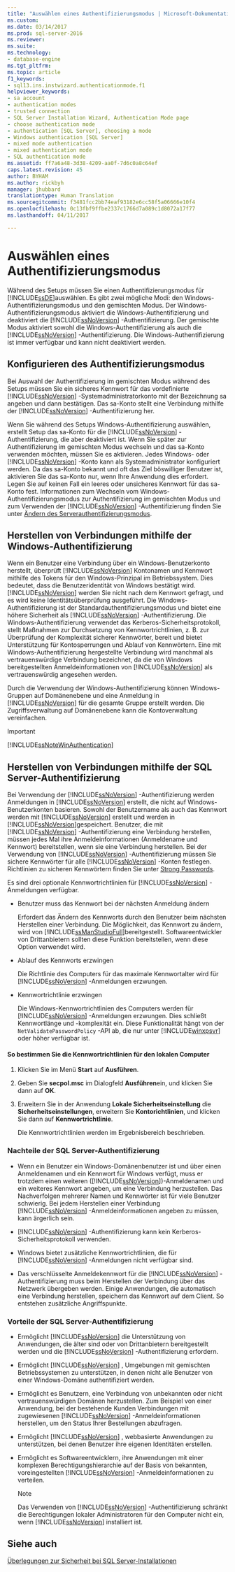 ```yaml
---
title: "Auswählen eines Authentifizierungsmodus | Microsoft-Dokumentation"
ms.custom: 
ms.date: 03/14/2017
ms.prod: sql-server-2016
ms.reviewer: 
ms.suite: 
ms.technology:
- database-engine
ms.tgt_pltfrm: 
ms.topic: article
f1_keywords:
- sql13.ins.instwizard.authenticationmode.f1
helpviewer_keywords:
- sa account
- authentication modes
- trusted connection
- SQL Server Installation Wizard, Authentication Mode page
- choose authentication mode
- authentication [SQL Server], choosing a mode
- Windows authentication [SQL Server]
- mixed mode authentication
- mixed authentication mode
- SQL authentication mode
ms.assetid: ff7a6a48-3d38-4209-aa0f-7d6c0a8c64ef
caps.latest.revision: 45
author: BYHAM
ms.author: rickbyh
manager: jhubbard
translationtype: Human Translation
ms.sourcegitcommit: f3481fcc2bb74eaf93182e6cc58f5a06666e10f4
ms.openlocfilehash: 0c13fbf9ffbe2337c1766d7a089c1d8072a17f77
ms.lasthandoff: 04/11/2017

---
```

# <a name="choose-an-authentication-mode"></a>Auswählen eines Authentifizierungsmodus
  Während des Setups müssen Sie einen Authentifizierungsmodus für [!INCLUDE[ssDE](../../includes/ssde-md.md)]auswählen. Es gibt zwei mögliche Modi: den Windows-Authentifizierungsmodus und den gemischten Modus. Der Windows-Authentifizierungsmodus aktiviert die Windows-Authentifizierung und deaktiviert die [!INCLUDE[ssNoVersion](../../includes/ssnoversion-md.md)] -Authentifizierung. Der gemischte Modus aktiviert sowohl die Windows-Authentifizierung als auch die [!INCLUDE[ssNoVersion](../../includes/ssnoversion-md.md)] -Authentifizierung. Die Windows-Authentifizierung ist immer verfügbar und kann nicht deaktiviert werden.  
  
## <a name="configuring-the-authentication-mode"></a>Konfigurieren des Authentifizierungsmodus  
 Bei Auswahl der Authentifizierung im gemischten Modus während des Setups müssen Sie ein sicheres Kennwort für das vordefinierte [!INCLUDE[ssNoVersion](../../includes/ssnoversion-md.md)] -Systemadministratorkonto mit der Bezeichnung sa angeben und dann bestätigen. Das sa-Konto stellt eine Verbindung mithilfe der [!INCLUDE[ssNoVersion](../../includes/ssnoversion-md.md)] -Authentifizierung her.  
  
 Wenn Sie während des Setups Windows-Authentifizierung auswählen, erstellt Setup das sa-Konto für die [!INCLUDE[ssNoVersion](../../includes/ssnoversion-md.md)] -Authentifizierung, die aber deaktiviert ist. Wenn Sie später zur Authentifizierung im gemischten Modus wechseln und das sa-Konto verwenden möchten, müssen Sie es aktivieren. Jedes Windows- oder [!INCLUDE[ssNoVersion](../../includes/ssnoversion-md.md)] -Konto kann als Systemadministrator konfiguriert werden. Da das sa-Konto bekannt und oft das Ziel böswilliger Benutzer ist, aktivieren Sie das sa-Konto nur, wenn Ihre Anwendung dies erfordert. Legen Sie auf keinen Fall ein leeres oder unsicheres Kennwort für das sa-Konto fest. Informationen zum Wechseln vom Windows-Authentifizierungsmodus zur Authentifizierung im gemischten Modus und zum Verwenden der [!INCLUDE[ssNoVersion](../../includes/ssnoversion-md.md)] -Authentifizierung finden Sie unter [Ändern des Serverauthentifizierungsmodus](../../database-engine/configure-windows/change-server-authentication-mode.md).  
  
## <a name="connecting-through-windows-authentication"></a>Herstellen von Verbindungen mithilfe der Windows-Authentifizierung  
 Wenn ein Benutzer eine Verbindung über ein Windows-Benutzerkonto herstellt, überprüft [!INCLUDE[ssNoVersion](../../includes/ssnoversion-md.md)] Kontonamen und Kennwort mithilfe des Tokens für den Windows-Prinzipal im Betriebssystem. Dies bedeutet, dass die Benutzeridentität von Windows bestätigt wird. [!INCLUDE[ssNoVersion](../../includes/ssnoversion-md.md)] werden Sie nicht nach dem Kennwort gefragt, und es wird keine Identitätsüberprüfung ausgeführt. Die Windows-Authentifizierung ist der Standardauthentifizierungsmodus und bietet eine höhere Sicherheit als [!INCLUDE[ssNoVersion](../../includes/ssnoversion-md.md)] -Authentifizierung. Die Windows-Authentifizierung verwendet das Kerberos-Sicherheitsprotokoll, stellt Maßnahmen zur Durchsetzung von Kennwortrichtlinien, z. B. zur Überprüfung der Komplexität sicherer Kennwörter, bereit und bietet Unterstützung für Kontosperrungen und Ablauf von Kennwörtern. Eine mit Windows-Authentifizierung hergestellte Verbindung wird manchmal als vertrauenswürdige Verbindung bezeichnet, da die von Windows bereitgestellten Anmeldeinformationen von [!INCLUDE[ssNoVersion](../../includes/ssnoversion-md.md)] als vertrauenswürdig angesehen werden.  
  
 Durch die Verwendung der Windows-Authentifizierung können Windows-Gruppen auf Domänenebene und eine Anmeldung in [!INCLUDE[ssNoVersion](../../includes/ssnoversion-md.md)] für die gesamte Gruppe erstellt werden. Die Zugriffsverwaltung auf Domänenebene kann die Kontoverwaltung vereinfachen.  
  
> [!IMPORTANT]  
>  [!INCLUDE[ssNoteWinAuthentication](../../includes/ssnotewinauthentication-md.md)]  
  
## <a name="connecting-through-sql-server-authentication"></a>Herstellen von Verbindungen mithilfe der SQL Server-Authentifizierung  
 Bei Verwendung der [!INCLUDE[ssNoVersion](../../includes/ssnoversion-md.md)] -Authentifizierung werden Anmeldungen in [!INCLUDE[ssNoVersion](../../includes/ssnoversion-md.md)] erstellt, die nicht auf Windows-Benutzerkonten basieren. Sowohl der Benutzername als auch das Kennwort werden mit [!INCLUDE[ssNoVersion](../../includes/ssnoversion-md.md)] erstellt und werden in [!INCLUDE[ssNoVersion](../../includes/ssnoversion-md.md)]gespeichert. Benutzer, die mit [!INCLUDE[ssNoVersion](../../includes/ssnoversion-md.md)] -Authentifizierung eine Verbindung herstellen, müssen jedes Mal ihre Anmeldeinformationen (Anmeldename und Kennwort) bereitstellen, wenn sie eine Verbindung herstellen. Bei der Verwendung von [!INCLUDE[ssNoVersion](../../includes/ssnoversion-md.md)] -Authentifizierung müssen Sie sichere Kennwörter für alle [!INCLUDE[ssNoVersion](../../includes/ssnoversion-md.md)] -Konten festlegen. Richtlinien zu sicheren Kennwörtern finden Sie unter [Strong Passwords](../../relational-databases/security/strong-passwords.md).  
  
 Es sind drei optionale Kennwortrichtlinien für [!INCLUDE[ssNoVersion](../../includes/ssnoversion-md.md)] -Anmeldungen verfügbar.  
  
-   Benutzer muss das Kennwort bei der nächsten Anmeldung ändern  
  
     Erfordert das Ändern des Kennworts durch den Benutzer beim nächsten Herstellen einer Verbindung. Die Möglichkeit, das Kennwort zu ändern, wird von [!INCLUDE[ssManStudioFull](../../includes/ssmanstudiofull-md.md)]bereitgestellt. Softwareentwickler von Drittanbietern sollten diese Funktion bereitstellen, wenn diese Option verwendet wird.  
  
-   Ablauf des Kennworts erzwingen  
  
     Die Richtlinie des Computers für das maximale Kennwortalter wird für [!INCLUDE[ssNoVersion](../../includes/ssnoversion-md.md)] -Anmeldungen erzwungen.  
  
-   Kennwortrichtlinie erzwingen  
  
     Die Windows-Kennwortrichtlinien des Computers werden für [!INCLUDE[ssNoVersion](../../includes/ssnoversion-md.md)] -Anmeldungen erzwungen. Dies schließt Kennwortlänge und -komplexität ein. Diese Funktionalität hängt von der `NetValidatePasswordPolicy` -API ab, die nur unter [!INCLUDE[winxpsvr](../../includes/winxpsvr-md.md)] oder höher verfügbar ist.  
  
#### <a name="to-determine-the-password-policies-of-the-local-computer"></a>So bestimmen Sie die Kennwortrichtlinien für den lokalen Computer  
  
1.  Klicken Sie im Menü **Start** auf **Ausführen**.  
  
2.  Geben Sie **secpol.msc** im Dialogfeld **Ausführen**ein, und klicken Sie dann auf **OK**.  
  
3.  Erweitern Sie in der Anwendung **Lokale Sicherheitseinstellung** die **Sicherheitseinstellungen**, erweitern Sie **Kontorichtlinien**, und klicken Sie dann auf **Kennwortrichtlinie**.  
  
     Die Kennwortrichtlinien werden im Ergebnisbereich beschrieben.  
  
### <a name="disadvantages-of-sql-server-authentication"></a>Nachteile der SQL Server-Authentifizierung  
  
-   Wenn ein Benutzer ein Windows-Domänenbenutzer ist und über einen Anmeldenamen und ein Kennwort für Windows verfügt, muss er trotzdem einen weiteren ([!INCLUDE[ssNoVersion](../../includes/ssnoversion-md.md)])-Anmeldenamen und ein weiteres Kennwort angeben, um eine Verbindung herzustellen. Das Nachverfolgen mehrerer Namen und Kennwörter ist für viele Benutzer schwierig. Bei jedem Herstellen einer Verbindung [!INCLUDE[ssNoVersion](../../includes/ssnoversion-md.md)] -Anmeldeinformationen angeben zu müssen, kann ärgerlich sein.  
  
-   [!INCLUDE[ssNoVersion](../../includes/ssnoversion-md.md)] -Authentifizierung kann kein Kerberos-Sicherheitsprotokoll verwenden.  
  
-   Windows bietet zusätzliche Kennwortrichtlinien, die für [!INCLUDE[ssNoVersion](../../includes/ssnoversion-md.md)] -Anmeldungen nicht verfügbar sind.  
  
-   Das verschlüsselte Anmeldekennwort für die [!INCLUDE[ssNoVersion](../../includes/ssnoversion-md.md)] -Authentifizierung muss beim Herstellen der Verbindung über das Netzwerk übergeben werden. Einige Anwendungen, die automatisch eine Verbindung herstellen, speichern das Kennwort auf dem Client. So entstehen zusätzliche Angriffspunkte.  
  
### <a name="advantages-of-sql-server-authentication"></a>Vorteile der SQL Server-Authentifizierung  
  
-   Ermöglicht [!INCLUDE[ssNoVersion](../../includes/ssnoversion-md.md)] die Unterstützung von Anwendungen, die älter sind oder von Drittanbietern bereitgestellt werden und die [!INCLUDE[ssNoVersion](../../includes/ssnoversion-md.md)] -Authentifizierung erfordern.  
  
-   Ermöglicht [!INCLUDE[ssNoVersion](../../includes/ssnoversion-md.md)] , Umgebungen mit gemischten Betriebssystemen zu unterstützen, in denen nicht alle Benutzer von einer Windows-Domäne authentifiziert werden.  
  
-   Ermöglicht es Benutzern, eine Verbindung von unbekannten oder nicht vertrauenswürdigen Domänen herzustellen. Zum Beispiel von einer Anwendung, bei der bestehende Kunden Verbindungen mit zugewiesenen [!INCLUDE[ssNoVersion](../../includes/ssnoversion-md.md)] -Anmeldeinformationen herstellen, um den Status Ihrer Bestellungen abzufragen.  
  
-   Ermöglicht [!INCLUDE[ssNoVersion](../../includes/ssnoversion-md.md)] , webbasierte Anwendungen zu unterstützen, bei denen Benutzer ihre eigenen Identitäten erstellen.  
  
-   Ermöglicht es Softwareentwicklern, ihre Anwendungen mit einer komplexen Berechtigungshierarchie auf der Basis von bekannten, voreingestellten [!INCLUDE[ssNoVersion](../../includes/ssnoversion-md.md)] -Anmeldeinformationen zu verteilen.  
  
    > [!NOTE]  
    >  Das Verwenden von [!INCLUDE[ssNoVersion](../../includes/ssnoversion-md.md)] -Authentifizierung schränkt die Berechtigungen lokaler Administratoren für den Computer nicht ein, wenn [!INCLUDE[ssNoVersion](../../includes/ssnoversion-md.md)] installiert ist.  
  
## <a name="see-also"></a>Siehe auch  
 [Überlegungen zur Sicherheit bei SQL Server-Installationen](../../sql-server/install/security-considerations-for-a-sql-server-installation.md)  
  
  
